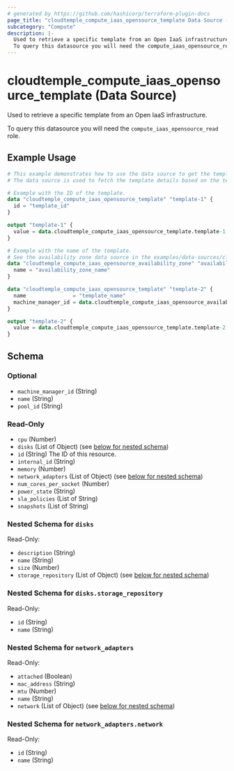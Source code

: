 ```yaml
---
# generated by https://github.com/hashicorp/terraform-plugin-docs
page_title: "cloudtemple_compute_iaas_opensource_template Data Source - terraform-provider-cloudtemple"
subcategory: "Compute"
description: |-
  Used to retrieve a specific template from an Open IaaS infrastructure.
  To query this datasource you will need the compute_iaas_opensource_read role.
---
```


# cloudtemple_compute_iaas_opensource_template (Data Source)

Used to retrieve a specific template from an Open IaaS infrastructure.

To query this datasource you will need the `compute_iaas_opensource_read` role.

## Example Usage

```terraform
# This example demonstrates how to use the data source to get the template details.
# The data source is used to fetch the template details based on the template ID or name and availability zone.

# Example with the ID of the template.
data "cloudtemple_compute_iaas_opensource_template" "template-1" {
  id = "template_id"
}

output "template-1" {
  value = data.cloudtemple_compute_iaas_opensource_template.template-1
}

# Exemple with the name of the template.
# See the availability zone data source in the examples/data-sources/cloudtemple_compute_iaas_opensource_availability_zone/data-source.tf file.
data "cloudtemple_compute_iaas_opensource_availability_zone" "availability_zone" {
  name = "availability_zone_name"
}

data "cloudtemple_compute_iaas_opensource_template" "template-2" {
  name               = "template_name"
  machine_manager_id = data.cloudtemple_compute_iaas_opensource_availability_zone.availability_zone.id
}

output "template-2" {
  value = data.cloudtemple_compute_iaas_opensource_template.template-2
}
```

<!-- schema generated by tfplugindocs -->
## Schema

### Optional

- `machine_manager_id` (String)
- `name` (String)
- `pool_id` (String)

### Read-Only

- `cpu` (Number)
- `disks` (List of Object) (see [below for nested schema](#nestedatt--disks))
- `id` (String) The ID of this resource.
- `internal_id` (String)
- `memory` (Number)
- `network_adapters` (List of Object) (see [below for nested schema](#nestedatt--network_adapters))
- `num_cores_per_socket` (Number)
- `power_state` (String)
- `sla_policies` (List of String)
- `snapshots` (List of String)

<a id="nestedatt--disks"></a>
### Nested Schema for `disks`

Read-Only:

- `description` (String)
- `name` (String)
- `size` (Number)
- `storage_repository` (List of Object) (see [below for nested schema](#nestedobjatt--disks--storage_repository))

<a id="nestedobjatt--disks--storage_repository"></a>
### Nested Schema for `disks.storage_repository`

Read-Only:

- `id` (String)
- `name` (String)



<a id="nestedatt--network_adapters"></a>
### Nested Schema for `network_adapters`

Read-Only:

- `attached` (Boolean)
- `mac_address` (String)
- `mtu` (Number)
- `name` (String)
- `network` (List of Object) (see [below for nested schema](#nestedobjatt--network_adapters--network))

<a id="nestedobjatt--network_adapters--network"></a>
### Nested Schema for `network_adapters.network`

Read-Only:

- `id` (String)
- `name` (String)


